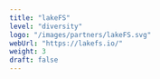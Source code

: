 ```yaml
---
title: "lakeFS"
level: "diversity"
logo: "/images/partners/lakeFS.svg"
webUrl: "https://lakefs.io/"
weight: 3
draft: false
---
```

